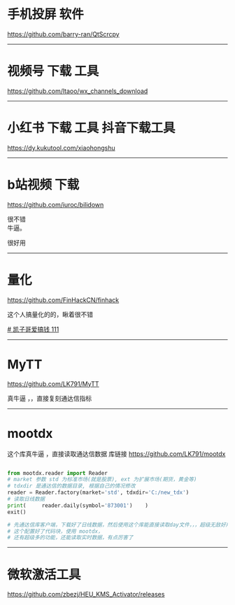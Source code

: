 
# 手机投屏 软件 
https://github.com/barry-ran/QtScrcpy


---


# 视频号 下载 工具
https://github.com/ltaoo/wx_channels_download


---

# 小红书 下载 工具 抖音下载工具 
https://dy.kukutool.com/xiaohongshu

---

# b站视频 下载
https://github.com/iuroc/bilidown
 
很不错 <br> 牛逼。 

很好用



---


# 量化

https://github.com/FinHackCN/finhack

这个人搞量化的的，瞅着很不错


[# 凯子哥爱搞钱
111
](https://github.com/LK791/finhack-)

---


# MyTT
https://github.com/LK791/MyTT

真牛逼 ，，直接复刻通达信指标


---

# mootdx 
这个库真牛逼  ，直接读取通达信数据
库链接 https://github.com/LK791/mootdx
```python

from mootdx.reader import Reader
# market 参数 std 为标准市场(就是股票), ext 为扩展市场(期货，黄金等)
# tdxdir 是通达信的数据目录, 根据自己的情况修改
reader = Reader.factory(market='std', tdxdir='C:/new_tdx')
# 读取日线数据
print(     reader.daily(symbol='873001')    )
exit()

# 先通达信库客户端，下载好了日线数据，然后使用这个库能直接读取day文件，，，超级无敌好用  
# 这个配置好了代码块，使用 mootdx，
# 还有超级多的功能，还能读取实时数据，有点厉害了

```


---





#  微软激活工具
https://github.com/zbezj/HEU_KMS_Activator/releases























































